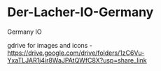 # Der-Lacher-IO-Germany
Germany IO

gdrive for images and icons - https://drive.google.com/drive/folders/1zC6Vu-YxaTLJAR1j4ir8WaJPAtQWfC8X?usp=share_link
